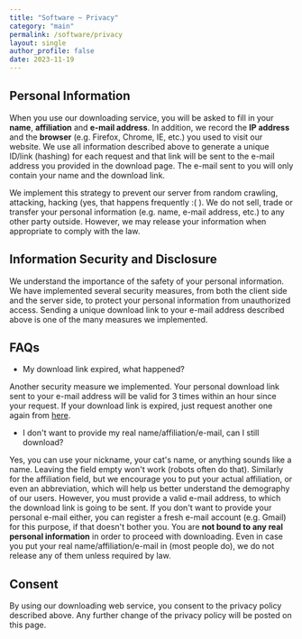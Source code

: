 ```yaml
---
title: "Software ~ Privacy"
category: "main"
permalink: /software/privacy
layout: single
author_profile: false
date: 2023-11-19
---
```


## Personal Information

When you use our downloading service, you will be asked to fill in your **name**, **affiliation** and **e-mail address**. In addition, we record the **IP address** and the **browser** (e.g. Firefox, Chrome, IE, etc.) you used to visit our website. We use all information described above to generate a unique ID/link (hashing) for each request and that link will be sent to the e-mail address you provided in the download page. The e-mail sent to you will only contain your name and the download link.

We implement this strategy to prevent our server from random crawling, attacking, hacking (yes, that happens frequently :( ). We do not sell, trade or transfer your personal information (e.g. name, e-mail address, etc.) to any other party outside. However, we may release your information when appropriate to comply with the law.

## Information Security and Disclosure

We understand the importance of the safety of your personal information. We have implemented several security measures, from both the client side and the server side, to protect your personal information from unauthorized access. Sending a unique download link to your e-mail address described above is one of the many measures we implemented.

## FAQs

- My download link expired, what happened?

Another security measure we implemented. Your personal download link sent to your e-mail address will be valid for 3 times within an hour since your request. If your download link is expired, just request another one again from [here](/software/).

- I don't want to provide my real name/affiliation/e-mail, can I still download?

Yes, you can use your nickname, your cat's name, or anything sounds like a name. Leaving the field empty won't work (robots often do that). Similarly for the affiliation field, but we encourage you to put your actual affiliation, or even an abbreviation, which will help us better understand the demography of our users. However, you must provide a valid e-mail address, to which the download link is going to be sent. If you don't want to provide your personal e-mail either, you can register a fresh e-mail account (e.g. Gmail) for this purpose, if that doesn't bother you. You are **not bound to any real personal information** in order to proceed with downloading. Even in case you put your real name/affiliation/e-mail in (most people do), we do not release any of them unless required by law.

## Consent

By using our downloading web service, you consent to the privacy policy described above. Any further change of the privacy policy will be posted on this page.

